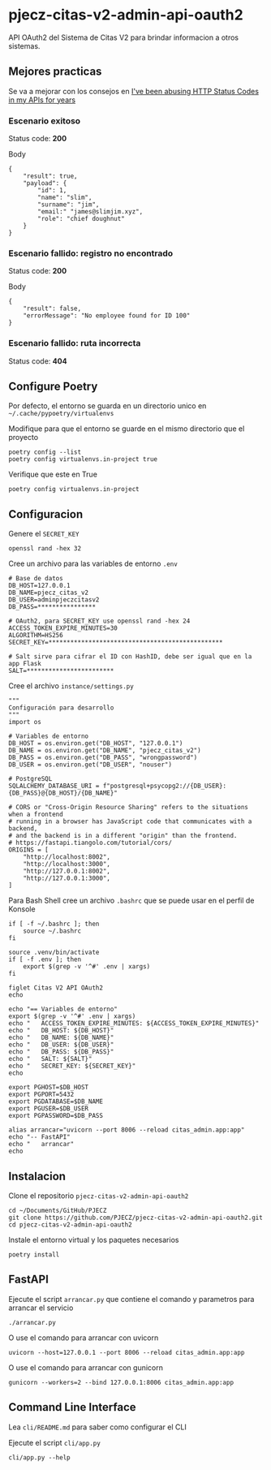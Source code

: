 # pjecz-citas-v2-admin-api-oauth2

API OAuth2 del Sistema de Citas V2 para brindar informacion a otros sistemas.

## Mejores practicas

Se va a mejorar con los consejos en [I've been abusing HTTP Status Codes in my APIs for years](https://blog.slimjim.xyz/posts/stop-using-http-codes/)

### Escenario exitoso

Status code: **200**

Body

    {
        "result": true,
        "payload": {
            "id": 1,
            "name": "slim",
            "surname": "jim",
            "email:" "james@slimjim.xyz",
            "role": "chief doughnut"
        }
    }

### Escenario fallido: registro no encontrado

Status code: **200**

Body

    {
        "result": false,
        "errorMessage": "No employee found for ID 100"
    }

### Escenario fallido: ruta incorrecta

Status code: **404**

## Configure Poetry

Por defecto, el entorno se guarda en un directorio unico en `~/.cache/pypoetry/virtualenvs`

Modifique para que el entorno se guarde en el mismo directorio que el proyecto

    poetry config --list
    poetry config virtualenvs.in-project true

Verifique que este en True

    poetry config virtualenvs.in-project

## Configuracion

Genere el `SECRET_KEY`

    openssl rand -hex 32

Cree un archivo para las variables de entorno `.env`

    # Base de datos
    DB_HOST=127.0.0.1
    DB_NAME=pjecz_citas_v2
    DB_USER=adminpjeczcitasv2
    DB_PASS=****************

    # OAuth2, para SECRET_KEY use openssl rand -hex 24
    ACCESS_TOKEN_EXPIRE_MINUTES=30
    ALGORITHM=HS256
    SECRET_KEY=************************************************

    # Salt sirve para cifrar el ID con HashID, debe ser igual que en la app Flask
    SALT=************************

Cree el archivo `instance/settings.py`

    """
    Configuración para desarrollo
    """
    import os

    # Variables de entorno
    DB_HOST = os.environ.get("DB_HOST", "127.0.0.1")
    DB_NAME = os.environ.get("DB_NAME", "pjecz_citas_v2")
    DB_PASS = os.environ.get("DB_PASS", "wrongpassword")
    DB_USER = os.environ.get("DB_USER", "nouser")

    # PostgreSQL
    SQLALCHEMY_DATABASE_URI = f"postgresql+psycopg2://{DB_USER}:{DB_PASS}@{DB_HOST}/{DB_NAME}"

    # CORS or "Cross-Origin Resource Sharing" refers to the situations when a frontend
    # running in a browser has JavaScript code that communicates with a backend,
    # and the backend is in a different "origin" than the frontend.
    # https://fastapi.tiangolo.com/tutorial/cors/
    ORIGINS = [
        "http://localhost:8002",
        "http://localhost:3000",
        "http://127.0.0.1:8002",
        "http://127.0.0.1:3000",
    ]

Para Bash Shell cree un archivo `.bashrc` que se puede usar en el perfil de Konsole

    if [ -f ~/.bashrc ]; then
        source ~/.bashrc
    fi

    source .venv/bin/activate
    if [ -f .env ]; then
        export $(grep -v '^#' .env | xargs)
    fi

    figlet Citas V2 API OAuth2
    echo

    echo "== Variables de entorno"
    export $(grep -v '^#' .env | xargs)
    echo "   ACCESS_TOKEN_EXPIRE_MINUTES: ${ACCESS_TOKEN_EXPIRE_MINUTES}"
    echo "   DB_HOST: ${DB_HOST}"
    echo "   DB_NAME: ${DB_NAME}"
    echo "   DB_USER: ${DB_USER}"
    echo "   DB_PASS: ${DB_PASS}"
    echo "   SALT: ${SALT}"
    echo "   SECRET_KEY: ${SECRET_KEY}"
    echo

    export PGHOST=$DB_HOST
    export PGPORT=5432
    export PGDATABASE=$DB_NAME
    export PGUSER=$DB_USER
    export PGPASSWORD=$DB_PASS

    alias arrancar="uvicorn --port 8006 --reload citas_admin.app:app"
    echo "-- FastAPI"
    echo "   arrancar"
    echo

## Instalacion

Clone el repositorio `pjecz-citas-v2-admin-api-oauth2`

    cd ~/Documents/GitHub/PJECZ
    git clone https://github.com/PJECZ/pjecz-citas-v2-admin-api-oauth2.git
    cd pjecz-citas-v2-admin-api-oauth2

Instale el entorno virtual y los paquetes necesarios

    poetry install

## FastAPI

Ejecute el script `arrancar.py` que contiene el comando y parametros para arrancar el servicio

    ./arrancar.py

O use el comando para arrancar con uvicorn

    uvicorn --host=127.0.0.1 --port 8006 --reload citas_admin.app:app

O use el comando para arrancar con gunicorn

    gunicorn --workers=2 --bind 127.0.0.1:8006 citas_admin.app:app

## Command Line Interface

Lea `cli/README.md` para saber como configurar el CLI

Ejecute el script `cli/app.py`

    cli/app.py --help
